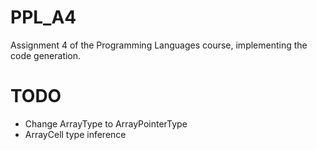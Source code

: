 # PPL_A4
Assignment 4 of the Programming Languages course, implementing the code generation.
# TODO
- Change ArrayType to ArrayPointerType
- ArrayCell type inference 
